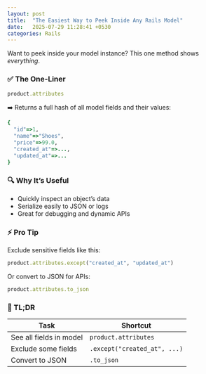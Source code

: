 ```yaml
---
layout: post
title:  "The Easiest Way to Peek Inside Any Rails Model"
date:   2025-07-29 11:28:41 +0530
categories: Rails
---
```


Want to peek inside your model instance?
This one method shows *everything*.

### ✅ The One-Liner

```ruby
product.attributes
````

➡️ Returns a full hash of all model fields and their values:

```ruby
{
  "id"=>1,
  "name"=>"Shoes",
  "price"=>99.0,
  "created_at"=>...,
  "updated_at"=>...
}
```

### 🔍 Why It’s Useful

* Quickly inspect an object’s data
* Serialize easily to JSON or logs
* Great for debugging and dynamic APIs

### ⚡ Pro Tip

Exclude sensitive fields like this:

```ruby
product.attributes.except("created_at", "updated_at")
```

Or convert to JSON for APIs:

```ruby
product.attributes.to_json
```

### 🧾 TL;DR

| Task                    | Shortcut                     |
| ----------------------- | ---------------------------- |
| See all fields in model | `product.attributes`         |
| Exclude some fields     | `.except("created_at", ...)` |
| Convert to JSON         | `.to_json`                   |


